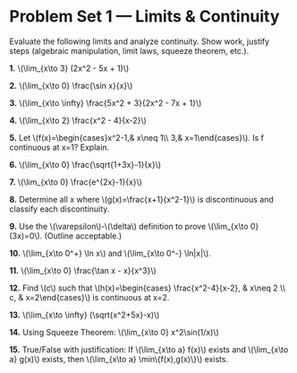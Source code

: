 # Problem Set 1 — Limits & Continuity

Evaluate the following limits and analyze continuity. Show work, justify steps (algebraic manipulation, limit laws, squeeze theorem, etc.).

**1.** \\(\\lim_{x\\to 3} (2x^2 - 5x + 1)\\)

**2.** \\(\\lim_{x\\to 0} \\frac{\\sin x}{x}\\)

**3.** \\(\\lim_{x\\to \\infty} \\frac{5x^2 + 3}{2x^2 - 7x + 1}\\)

**4.** \\(\\lim_{x\\to 2} \\frac{x^2 - 4}{x-2}\\)

**5.** Let \\(f(x)=\\begin{cases}x^2-1,& x\\neq 1\\\\ 3,& x=1\\end{cases}\\). Is f continuous at x=1? Explain.

**6.** \\(\\lim_{x\\to 0} \\frac{\\sqrt{1+3x}-1}{x}\\)

**7.** \\(\\lim_{x\\to 0} \\frac{e^{2x}-1}{x}\\)

**8.** Determine all x where \\(g(x)=\\frac{x+1}{x^2-1}\\) is discontinuous and classify each discontinuity.

**9.** Use the \\(\\varepsilon\\)-\\(\\delta\\) definition to prove \\(\\lim_{x\\to 0} (3x)=0\\). (Outline acceptable.)

**10.** \\(\\lim_{x\\to 0^+} \\ln x\\) and \\(\\lim_{x\\to 0^-} \\ln|x|\\).

**11.** \\(\\lim_{x\\to 0} \\frac{\\tan x - x}{x^3}\\)

**12.** Find \\(c\\) such that \\(h(x)=\\begin{cases} \\frac{x^2-4}{x-2}, & x\\neq 2 \\\\ c, & x=2\\end{cases}\\) is continuous at x=2.

**13.** \\(\\lim_{x\\to \\infty} (\\sqrt{x^2+5x}-x)\\)

**14.** Using Squeeze Theorem: \\(\\lim_{x\\to 0} x^2\\sin(1/x)\\)

**15.** True/False with justification: If \\(\\lim_{x\\to a} f(x)\\) exists and \\(\\lim_{x\\to a} g(x)\\) exists, then \\(\\lim_{x\\to a} \\min\\{f(x),g(x)\\}\\) exists.

